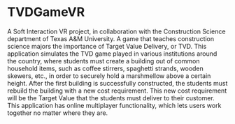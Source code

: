# TVDGameVR
A Soft Interaction VR project, in collaboration with the Construction Science department of Texas A&amp;M University. A game that teaches construction science majors the importance of Target Value Delivery, or TVD.
This application simulates the TVD game played in various institutions around the country, where students must create a building out of common household items, such as coffee stirrers, spaghetti strands, wooden skewers, etc., in order to securely hold a marshmellow above a certain height. After the first building is successfully constructed, the students must rebuild the building with a new cost requirement. This new cost requirement will be the Target Value that the students must deliver to their customer. This application has online multiplayer functionality, which lets users work together no matter where they are.
